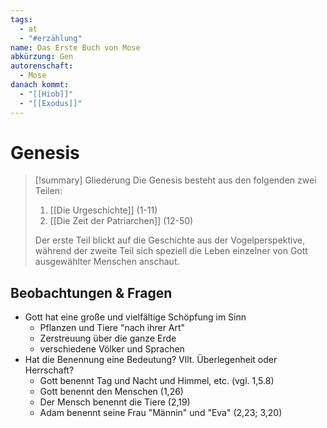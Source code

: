 ```yaml
---
tags:
  - at
  - "#erzählung"
name: Das Erste Buch von Mose
abkürzung: Gen
autorenschaft:
  - Mose
danach kommt:
  - "[[Hiob]]"
  - "[[Exodus]]"
---
```


# Genesis

> [!summary] Gliederung
> Die Genesis besteht aus den folgenden zwei Teilen:
> 1. [[Die Urgeschichte]] (1-11)
> 2. [[Die Zeit der Patriarchen]] (12-50)
> 
> Der erste Teil blickt auf die Geschichte aus der Vogelperspektive, während der zweite Teil sich speziell die Leben einzelner von Gott ausgewählter Menschen anschaut.

## Beobachtungen & Fragen

- Gott hat eine große und vielfältige Schöpfung im Sinn
	- Pflanzen und Tiere "nach ihrer Art"
	- Zerstreuung über die ganze Erde
	- verschiedene Völker und Sprachen
- Hat die Benennung eine Bedeutung? Vllt. Überlegenheit oder Herrschaft?
	- Gott benennt Tag und Nacht und Himmel, etc. (vgl. 1,5.8)
	- Gott benennt den Menschen (1,26)
	- Der Mensch benennt die Tiere (2,19)
	- Adam benennt seine Frau "Männin" und "Eva" (2,23; 3,20)